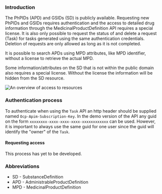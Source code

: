 ### Introduction
The PhPIDs (APD) and GSIDs (SD) is publicly available. Requesting new PhPIDs and GSIDs requires authentication and the access to detailed drug information through the MedicinalProductDefinition API requires a special license. It is also only possible to request the status of and delete a request (Task) for tasks generated using the same authentication credentials. Deletion of requests are only allowed as long as it is not completed. 

It is possible to search APDs using MPD attributes, like MPD identifier, without a license to retrieve the actual MPD.

Some information/attributes on the SD that is not within the public domain also requires a special license. Without the license the information will be hidden from the SD resource.

<img src="Authentication.png" alt="An overview of access to resources"/>
<br clear="all"/>

### Authentication process
To authenticate when using the `Task` API an http header should be supplied named `Ocp-Apim-Subscription-Key`. 
In the demo version of the API any guid on the form `xxxxxxxx-xxxx-xxxx-xxxx-xxxxxxxxxxxx` can be used. However, it is important to always use the same guid for one user since the guid will identify the "owner" of the `Task`.

#### Requesting access 
This process has yet to be developed.

### Abbreviations
- SD - SubstanceDefinition 
- APD - AdministrableProductDefinition
- MPD - MedicinalProductDefinition